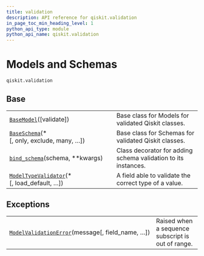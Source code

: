 ```yaml
---
title: validation
description: API reference for qiskit.validation
in_page_toc_min_heading_level: 1
python_api_type: module
python_api_name: qiskit.validation
---
```


<span id="module-qiskit.validation" />

<span id="qiskit-validation" />

# Models and Schemas

<span id="module-qiskit.validation" />

`qiskit.validation`

## Base

|                                                                                                                              |                                                                |
| ---------------------------------------------------------------------------------------------------------------------------- | -------------------------------------------------------------- |
| [`BaseModel`](qiskit.validation.BaseModel "qiskit.validation.BaseModel")(\[validate])                                        | Base class for Models for validated Qiskit classes.            |
| [`BaseSchema`](qiskit.validation.BaseSchema "qiskit.validation.BaseSchema")(\*\[, only, exclude, many, …])                   | Base class for Schemas for validated Qiskit classes.           |
| [`bind_schema`](qiskit.validation.bind_schema "qiskit.validation.bind_schema")(schema, \*\*kwargs)                           | Class decorator for adding schema validation to its instances. |
| [`ModelTypeValidator`](qiskit.validation.ModelTypeValidator "qiskit.validation.ModelTypeValidator")(\*\[, load\_default, …]) | A field able to validate the correct type of a value.          |

## Exceptions

|                                                                                                                                       |                                                   |
| ------------------------------------------------------------------------------------------------------------------------------------- | ------------------------------------------------- |
| [`ModelValidationError`](qiskit.validation.ModelValidationError "qiskit.validation.ModelValidationError")(message\[, field\_name, …]) | Raised when a sequence subscript is out of range. |

